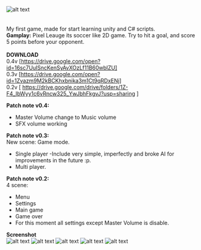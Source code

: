 ![alt text](https://i.imgur.com/nNKWffG.png)
<br>
<br>
<br>
My first game, made for start learning unity and C# scripts.
<br>
**Gamplay:**
Pixel Leauge its soccer like 2D game.
Try to hit a goal, and score 5 points before your opponent.
<br><br>
**DOWNLOAD** <br>
0.4v [https://drive.google.com/open?id=16sc7UuISncKenSyAvXOzLf11B60wblZU] <br>
0.3v [https://drive.google.com/open?id=1Zvazm9M2kBCKhxbnika3m1Ct9qRDxENj] <br>
0.2v [ https://drive.google.com/drive/folders/1Z-F4_IbWyy1c6vRncw325_YwJbhFkgvJ?usp=sharing ] <br>

**Patch note v0.4:**<br>
- Master Volume change to Music volume<br>
- SFX volume working <br>

**Patch note v0.3:**<br>
New scene: Game mode.<br>
- Single player -Include very simple, imperfectly and broke AI for improvements in the future :p.
- Multi player.

**Patch note v0.2:**<br>
4 scene:<br>
- Menu<br>
- Settings<br>
- Main game<br>
- Game over<br>
- For this moment all settings except Master Volume is disable.<br>

**Screenshot**<br>
![alt text](https://i.imgur.com/LQfDHJs.png)
![alt text](https://i.imgur.com/nhUlEBi.png)
![alt text](https://i.imgur.com/rjGlC6W.png)
![alt text](https://i.imgur.com/mQhzeh5.png)
![alt text](https://i.imgur.com/XOsQA5i.png)
